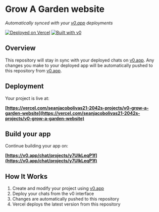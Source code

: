 # Grow A Garden website

*Automatically synced with your [v0.app](https://v0.app) deployments*

[![Deployed on Vercel](https://img.shields.io/badge/Deployed%20on-Vercel-black?style=for-the-badge&logo=vercel)](https://vercel.com/seanjacobolivas21-2042s-projects/v0-grow-a-garden-website)
[![Built with v0](https://img.shields.io/badge/Built%20with-v0.app-black?style=for-the-badge)](https://v0.app/chat/projects/y7UIkLeqP1f)

## Overview

This repository will stay in sync with your deployed chats on [v0.app](https://v0.app).
Any changes you make to your deployed app will be automatically pushed to this repository from [v0.app](https://v0.app).

## Deployment

Your project is live at:

**[https://vercel.com/seanjacobolivas21-2042s-projects/v0-grow-a-garden-website](https://vercel.com/seanjacobolivas21-2042s-projects/v0-grow-a-garden-website)**

## Build your app

Continue building your app on:

**[https://v0.app/chat/projects/y7UIkLeqP1f](https://v0.app/chat/projects/y7UIkLeqP1f)**

## How It Works

1. Create and modify your project using [v0.app](https://v0.app)
2. Deploy your chats from the v0 interface
3. Changes are automatically pushed to this repository
4. Vercel deploys the latest version from this repository